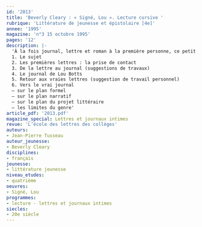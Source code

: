 ```yaml
---
id: '2013'
title: 'Beverly Cleary : « Signé, Lou ». Lecture cursive '
rubrique: 'Littérature de jeunesse et épistolaire [4e]'
annee: '1995'
magazine: 'n°3 15 octobre 1995'
pages: '12'
description: |-
  'À la fois journal, lettre et roman à la première personne, ce petit ouvrage, rigoureusement construit, alterne savamment les genres (journal, forme épistolaire, roman à la première personne…) et marque une progression nette aux différents niveaux de l’intrigue comme dans le style.
  1. Le sujet
  2. Les premières lettres : la prise de contact
  3. De la lettre au journal (suggestions de travaux)
  4. Le journal de Lou Botts
  5. Retour aux vraies lettres (suggestion de travail personnel)
  6. Vers le vrai journal
  – sur le plan formel
  – sur le plan narratif
  – sur le plan du projet littéraire
  – les limites du genre'
article_pdf: '2013.pdf'
magazine_special: Lettres et journaux intimes
revue: 'L’école des lettres des collèges'
auteurs:
- Jean-Pierre Tusseau
auteur_jeunesse:
- Beverly Cleary
disciplines:
- français
jeunesse:
- littérature jeunesse
niveau_etudes:
- quatrième
oeuvres:
- Signé, Lou
programmes:
- lecture - lettres et journaux intimes
siecles:
- 20e siècle
---
```

